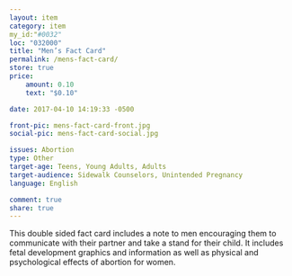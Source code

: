 ```yaml
---
layout: item
category: item
my_id:"#0032"
loc: "032000"
title: "Men’s Fact Card"
permalink: /mens-fact-card/
store: true
price:
    amount: 0.10
    text: "$0.10"

date: 2017-04-10 14:19:33 -0500

front-pic: mens-fact-card-front.jpg
social-pic: mens-fact-card-social.jpg

issues: Abortion
type: Other
target-age: Teens, Young Adults, Adults
target-audience: Sidewalk Counselors, Unintended Pregnancy
language: English

comment: true
share: true
---
```

This double sided fact card includes a note to men encouraging them to communicate with their partner and take a stand for their child. It includes fetal development graphics and information as well as physical and psychological effects of abortion for women.
